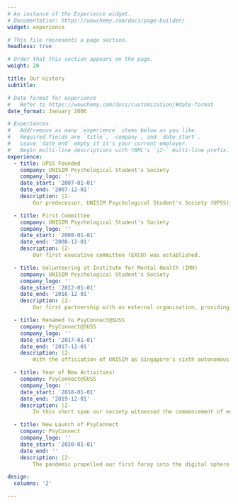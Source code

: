 ```yaml
---
# An instance of the Experience widget.
# Documentation: https://wowchemy.com/docs/page-builder/
widget: experience

# This file represents a page section.
headless: true

# Order that this section appears on the page.
weight: 20

title: Our History
subtitle:

# Date format for experience
#   Refer to https://wowchemy.com/docs/customization/#date-format
date_format: January 2006

# Experiences.
#   Add/remove as many `experience` items below as you like.
#   Required fields are `title`, `company`, and `date_start`.
#   Leave `date_end` empty if it's your current employer.
#   Begin multi-line descriptions with YAML's `|2-` multi-line prefix.
experience:
  - title: UPSS Founded
    company: UNISIM Psychological Student's Society
    company_logo: ''
    date_start: '2007-01-01'
    date_end: '2007-12-01'
    description: |2-
        Our predecessor, UNISIM Psychological Student's Society (UPSS), was founded in SIM University (UNISIM)

  - title: First Committee
    company: UNISIM Psychological Student's Society
    company_logo: ''
    date_start: '2008-01-01'
    date_end: '2008-12-01'
    description: |2-
        Our first executive committee (EXCO) was established.

  - title: Volunteering at Institute for Mental Health (IMH)
    company: UNISIM Psychological Student's Society
    company_logo: ''
    date_start: '2012-01-01'
    date_end: '2016-12-01'
    description: |2-
        Our first partnership with an external organisation, providing members with innumerable volunteering opportunities to apply theories learnt in the classroom.

  - title: Renamed to PsyConnect@SUSS
    company: PsyConnect@SUSS
    company_logo: ''
    date_start: '2017-01-01'
    date_end: '2017-12-01'
    description: |2- 
        With the officiation of UNISIM as Singapore's sixth autonomous university, our society was renamed to reflect the transition into the Singapore University of Social Sciences (SUSS).

  - title: Year of New Activities!
    company: PsyConnect@SUSS
    company_logo: ''
    date_start: '2018-01-01'
    date_end: '2019-12-01'
    description: |2- 
        In this short span our society witnessed the commencement of educational visits to Singapore prisons, expanded volunteering opportunities with Apex Harmony and Metta School, and participation in the UniPsych Symposium.

  - title: New Launch of PsyConnect
    company: PsyConnect
    company_logo: ''
    date_start: '2020-01-01'
    date_end: ''
    description: |2- 
        The pandemic propelled our first foray into the digital sphere with the establishment of our official Instagram page [@susspsyconnect](https://www.instagram.com/susspsyconnect/) alongside our current logo!

design:
  columns: '2'

---
```

